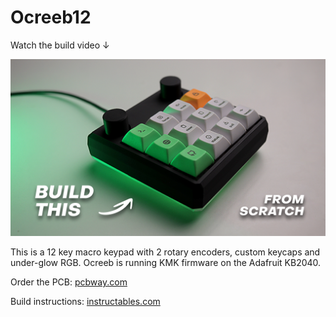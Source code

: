 # Ocreeb12

Watch the build video ↓

[<img src="/Images/001.png">](https://youtu.be/P_oSLBZABGA)

This is a 12 key macro keypad with 2 rotary encoders, custom keycaps and under-glow RGB. 
Ocreeb is running KMK firmware on the Adafruit KB2040.

Order the PCB:
[pcbway.com](https://www.pcbway.com/project/shareproject/DIY_Mechanical_Macro_Keypad_Ocreeb_24300065.html)

Build instructions:
[instructables.com](https://www.instructables.com/DIY-Mechanical-Macro-Keypad-Ocreeb/)

